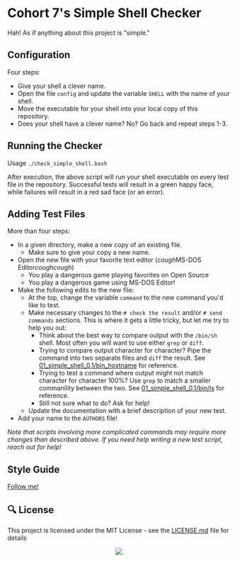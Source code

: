 # Cohort 7's Simple Shell Checker

Hah! As if anything about this project is "simple."

## Configuration

Four steps:
* Give your shell a clever name.
* Open the file `config` and update the variable `SHELL` with the name of your shell.
* Move the executable for your shell into your local copy of this repository.
* Does your shell have a clever name? No? Go back and repeat steps 1-3.

## Running the Checker

Usage `./check_simple_shell.bash`

After execution, the above script will run your shell executable on every test file in the repository. Successful tests will result in a green happy face, while failures will result in a red sad face (or an error).

## Adding Test Files

More than four steps:
* In a given directory, make a new copy of an existing file.
  * Make sure to give your copy a new name.
* Open the new file with your favorite text editor (*cough*MS-DOS Editor*coughcough*)
  * You play a dangerous game playing favorites on Open Source
  * You play a dangerous game using MS-DOS Editor!
* Make the following edits to the new file:
  * At the top, change the variable `command` to the new command you'd like to test.
  * Make necessary changes to the `# check the result` and/or `# send commands` sections. This is where it gets a little tricky, but let me try to help you out:
    * Think about the best way to compare output with the `/bin/sh` shell. Most often you will want to use either `grep` or `diff`.
    * Trying to compare output character for character? Pipe the command into two separate files and `diff` the result. See [01_simple_shell_0.1/bin_hostname](https://github.com/stefansilverio/test_suite/blob/master/01_simple_shell_0.1/bin_hostname) for reference.
    * Trying to test a command where output might not match character for character 100%? Use `grep` to match a smaller commanility between the two. See [01_simple_shell_0.1/bin/ls](https://github.com/stefansilverio/test_suite/blob/master/01_simple_shell_0.1/bin_ls) for reference.
    * Still not sure what to do? Ask for help!
  * Update the documentation with a brief description of your new test.
* Add your name to the `AUTHORS` file!

*Note that scripts involving more complicated commands may require more changes than described above. If you need help writing a new test script, reach out for help!*

## Style Guide

[Follow me!](https://google.github.io/styleguide/shell.xml)

## :mag: License

This project is licensed under the MIT License - see the [LICENSE.md](LICENSE.md) file for details

<p align="center">
  <img src="http://www.holbertonschool.com/holberton-logo.png">
</p>
